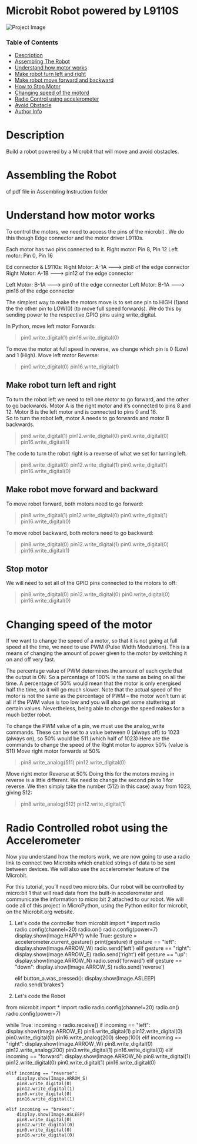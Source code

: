 # Microbit Robot powered by L9110S

![Project Image](project-image-url)

### Table of Contents

- [Description](#description)
- [Assembling The Robot](#assembling-the-robot)
- [Understand how motor works](#how-motor-works)
- [Make robot turn left and right](#robot-turn)
- [Make robot move forward and backward](#robot-forward-backward)
- [How to Stop Motor](#stop-motor)
- [Changing speed of the motord](#changing-speed)
- [Radio Control using accelerometer](#changing-speed)
- [Avoid Obstacle](#avoid-obstacle)
- [Author Info](#author-info)

# Description
Build a robot powered by a Microbit that will move and avoid obstacles.

# Assembling the Robot

cf pdf file in Assembling Instruction folder

# Understand how motor works

To control the motors, we need to access the pins of the microbit . We do this though Edge connector and the motor driver L9110s.

Each motor has two pins connected to it. 
Right motor: Pin 8, Pin 12
Left motor: Pin 0, Pin 16  

Ed connector & L9110s:
Right Motor: A-1A ---> pin8 of the edge connector
Right Motor: A-1B ---> pin12 of the edge connector

Left Motor: B-1A ---> pin0 of the edge connector
Left Motor: B-1A ---> pin16 of the edge connector

The simplest way to make the motors move is to set one pin to HIGH (1)and the the other pin to LOW(0) (to move full speed forwards). We do this by sending power to the respective GPIO pins using write_digital. 
 
In Python, move left motor Forwards: 
> pin0.write_digital(1) 
> pin16.write_digital(0)

To move the motor at full speed in reverse, we change which pin is 0 (Low) and 1 (High). 
Move left motor Reverse:
> pin0.write_digital(0) 
> pin16.write_digital(1) 


## Make robot turn left and right
To turn the robot left we need to tell one motor to go forward, and the other to go backwards. 
Motor A is the right motor and it’s connected to pins 8 and 12. 
Motor B is the left motor and is connected to pins 0 and 16.  
So to turn the robot left, motor A needs to go forwards and motor B backwards. 
> pin8.write_digital(1)
> pin12.write_digital(0)
> pin0.write_digital(0)
> pin16.write_digital(1)

The code to turn the robot right is a reverse of what we set for turning left. 
> pin8.write_digital(0)
> pin12.write_digital(1)
> pin0.write_digital(1)
> pin16.write_digital(0)

## Make robot move forward and backward
To move robot forward, both motors need to go forward:
> pin8.write_digital(1)
> pin12.write_digital(0)
> pin0.write_digital(1)
> pin16.write_digital(0)

To move robot backward, both motors need to go backward:
> pin8.write_digital(0)
> pin12.write_digital(1)
> pin0.write_digital(0)
> pin16.write_digital(1)

## Stop motor
We will need to set all of the GPIO pins connected to the motors to off:
> pin8.write_digital(0)
> pin12.write_digital(0)
> pin0.write_digital(0)
> pin16.write_digital(0)

# Changing speed of the motor

If we want to change the speed of a motor, so that it is not going at full speed all the time, we need to use PWM (Pulse Width Modulation). This is a means of changing the amount of power given to the motor by switching it on and off very fast. 

The percentage value of PWM determines the amount of each cycle that the output is ON. So a percentage of 100% is the same as being on all the time. A percentage of 50% would mean that the motor is only energised half the time, so it will go much slower. Note that the actual speed of the motor is not the same as the percentage of PWM – the motor won’t turn at all if the PWM value is too low and you will also get some stuttering at certain values. Nevertheless, being able to change the speed makes for a much better robot.

To change the PWM value of a pin, we must use the analog_write commands. These can be set to a value between 0 (always off) to 1023 (always on), so 50% would be 511.(which half of 1023)
Here are the commands to change the speed of the Right motor to approx 50% (value is 511)
Move right motor forwards at 50%
> pin8.write_analog(511)
> pin12.write_digital(0)
 
Move right motor Reverse at 50%
Doing this for the motors moving in reverse is a little different. We need to change the second pin to 1 for reverse. We then simply take the number (512) in this case) away from 1023, giving 512:
> pin8.write_analog(512)
> pin12.write_digital(1)

# Radio Controlled robot using the Accelerometer

Now you understand how the motors work, we are now going to use a radio link to connect two Microbits which enabled strings of data to be sent between devices. We will also use the accelerometer feature of the Microbit.

For this tutorial, you’ll need two micro:bits. Our robot will be controlled by micro:bit 1 that will read data from the built-in accelerometer and communicate the information to micro:bit 2  attached to our robot. We will code all of this project in MicroPython, using the Python editor for microbit, on the Microbit.org website.

1. Let's code the controller
from microbit import *
import radio
radio.config(channel=20)
radio.on()
radio.config(power=7)
display.show(Image.HAPPY)
while True:
    gesture = accelerometer.current_gesture()
    print(gesture)
    if gesture == "left":
        display.show(Image.ARROW_W)
        radio.send('left')
    elif gesture == "right":
        display.show(Image.ARROW_E)
        radio.send('right')
    elif gesture == "up":
        display.show(Image.ARROW_N)
        radio.send('forward')
    elif gesture == "down":
        display.show(Image.ARROW_S)
        radio.send('reverse')
        
    elif button_a.was_pressed():
        display.show(Image.ASLEEP)
        radio.send('brakes')

2. Let's code the Robot

from microbit import *
import radio
radio.config(channel=20)
radio.on()
radio.config(power=7)


while True:
    incoming = radio.receive()
    if incoming == "left":
        display.show(Image.ARROW_E)
        pin8.write_digital(1)
        pin12.write_digital(0)
        pin0.write_digital(0)
        pin16.write_analog(200)
        sleep(100)
    elif incoming == "right":
        display.show(Image.ARROW_W)
        pin8.write_digital(0)
        pin12.write_analog(200)
        pin0.write_digital(1)
        pin16.write_digital(0)
    elif incoming == "forward":
        display.show(Image.ARROW_N)
        pin8.write_digital(1)
        pin12.write_digital(0)
        pin0.write_digital(1)
        pin16.write_digital(0)
        
    elif incoming == "reverse":
        display.show(Image.ARROW_S)
        pin8.write_digital(0)
        pin12.write_digital(1)
        pin0.write_digital(0)
        pin16.write_digital(1)
        
    elif incoming == "brakes":
        display.show(Image.ASLEEP)
        pin8.write_digital(0)
        pin12.write_digital(0)
        pin0.write_digital(0)
        pin16.write_digital(0)
